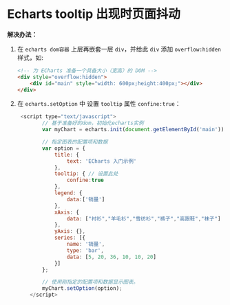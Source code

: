 # Echarts tooltip 出现时页面抖动

**解决办法：**

1. 在 `echarts dom容器` 上层再嵌套一层 `div`，并给此 `div` 添加 `overflow:hidden` 样式，如:

   ```html
   <!-- 为 ECharts 准备一个具备大小（宽高）的 DOM -->
   <div style="overflow:hidden">
       <div id="main" style="width: 600px;height:400px;"></div>
   </div>
   ```

2. 在 `echarts.setOption` 中 设置 `tooltip` 属性 `confine:true`：

   ```javascript
    <script type="text/javascript">
           // 基于准备好的dom，初始化echarts实例
           var myChart = echarts.init(document.getElementById('main'));
   
           // 指定图表的配置项和数据
           var option = {
               title: {
                   text: 'ECharts 入门示例'
               },
               tooltip: { // 设置此处
                   confine:true
               },
               legend: {
                   data:['销量']
               },
               xAxis: {
                   data: ["衬衫","羊毛衫","雪纺衫","裤子","高跟鞋","袜子"]
               },
               yAxis: {},
               series: [{
                   name: '销量',
                   type: 'bar',
                   data: [5, 20, 36, 10, 10, 20]
               }]
           };
   
           // 使用刚指定的配置项和数据显示图表。
           myChart.setOption(option);
       </script>
   ```

   

